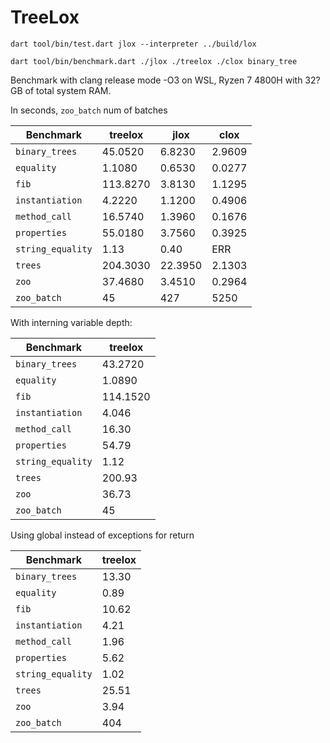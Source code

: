 # TreeLox

`dart tool/bin/test.dart jlox --interpreter ../build/lox`

`dart tool/bin/benchmark.dart ./jlox ./treelox ./clox binary_tree`

Benchmark with clang release mode -O3 on WSL, Ryzen 7 4800H with 32? GB of total system RAM.

In seconds, `zoo_batch` num of batches

| Benchmark | treelox | jlox | clox |
| --- | --- | --- | --- |
| `binary_trees` | 45.0520 | 6.8230 | 2.9609 |
| `equality` | 1.1080 | 0.6530 | 0.0277 |
| `fib` | 113.8270 | 3.8130 | 1.1295 |
| `instantiation` | 4.2220 | 1.1200 | 0.4906 |
| `method_call` | 16.5740 | 1.3960 | 0.1676 |
| `properties` | 55.0180 | 3.7560 | 0.3925 |
| `string_equality` | 1.13 | 0.40 | ERR |
| `trees` | 204.3030 | 22.3950 | 2.1303 |
| `zoo` | 37.4680 | 3.4510 | 0.2964 |
| `zoo_batch` | 45 | 427 | 5250 |

With interning variable depth:

| Benchmark | treelox |
| --- | --- |
| `binary_trees `   | 43.2720 | 
| `equality`        | 1.0890 |
| `fib`             | 114.1520 |
| `instantiation`   | 4.046 |
| `method_call`     | 16.30 |
| `properties`      | 54.79 |
| `string_equality` | 1.12 |
| `trees`           | 200.93 |
| `zoo`             | 36.73 |
| `zoo_batch`       | 45 |

Using global instead of exceptions for return

| Benchmark | treelox |
| --- | --- |
| `binary_trees `   | 13.30
| `equality`        | 0.89
| `fib`             | 10.62
| `instantiation`   | 4.21
| `method_call`     | 1.96
| `properties`      | 5.62
| `string_equality` | 1.02
| `trees`           | 25.51
| `zoo`             | 3.94
| `zoo_batch`       | 404
